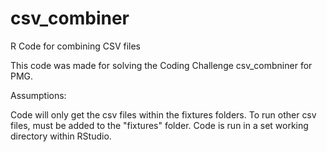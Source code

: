 # csv_combiner
R Code for combining CSV files

This code was made for solving the Coding Challenge csv_combniner for PMG.

Assumptions: 

Code will only get the csv files within the fixtures folders. To run other csv files, must be added to the "fixtures" folder.
Code is run in a set working directory within RStudio.
  
  
